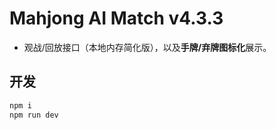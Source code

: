 # Mahjong AI Match v4.3.3

- 观战/回放接口（本地内存简化版），以及**手牌/弃牌图标化**展示。

## 开发
```bash
npm i
npm run dev
```